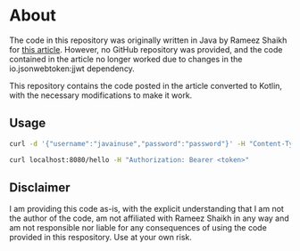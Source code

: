 # About

The code in this repository was originally written in Java by Rameez Shaikh for 
[this article](https://medium.com/swlh/spring-boot-security-jwt-hello-world-example-b479e457664c). However, no GitHub repository
was provided, and the code contained in the article no longer worked due to changes in the io.jsonwebtoken:jjwt dependency.

This repository contains the code posted in the article converted to Kotlin, with the necessary modifications to make it work.

## Usage
```bash
curl -d '{"username":"javainuse","password":"password"}' -H "Content-Type: application/json" -X POST localhost:8080/authenticate

curl localhost:8080/hello -H "Authorization: Bearer <token>"
```


## Disclaimer 
I am providing this code as-is, with the explicit understanding that I am not the author of the code, 
am not affiliated with Rameez Shaikh in any way and am not responsible nor liable for any consequences of using the 
code provided in this respository. Use at your own risk.




